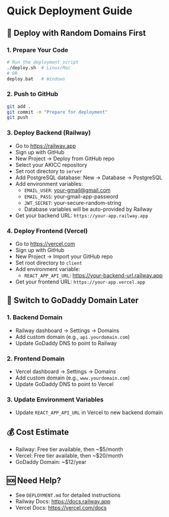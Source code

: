 # Quick Deployment Guide

## 🚀 Deploy with Random Domains First

### 1. Prepare Your Code
```bash
# Run the deployment script
./deploy.sh  # Linux/Mac
# OR
deploy.bat   # Windows
```

### 2. Push to GitHub
```bash
git add .
git commit -m "Prepare for deployment"
git push
```

### 3. Deploy Backend (Railway)
- Go to https://railway.app
- Sign up with GitHub
- New Project → Deploy from GitHub repo
- Select your AKICC repository
- Set root directory to `server`
- Add PostgreSQL database: New → Database → PostgreSQL
- Add environment variables:
  - `EMAIL_USER`: your-gmail@gmail.com
  - `EMAIL_PASS`: your-gmail-app-password
  - `JWT_SECRET`: your-secure-random-string
  - Database variables will be auto-provided by Railway
- Get your backend URL: `https://your-app.railway.app`

### 4. Deploy Frontend (Vercel)
- Go to https://vercel.com
- Sign up with GitHub
- New Project → Import your GitHub repo
- Set root directory to `client`
- Add environment variable:
  - `REACT_APP_API_URL`: https://your-backend-url.railway.app
- Get your frontend URL: `https://your-app.vercel.app`

## 🔄 Switch to GoDaddy Domain Later

### 1. Backend Domain
- Railway dashboard → Settings → Domains
- Add custom domain (e.g., `api.yourdomain.com`)
- Update GoDaddy DNS to point to Railway

### 2. Frontend Domain
- Vercel dashboard → Settings → Domains
- Add custom domain (e.g., `www.yourdomain.com`)
- Update GoDaddy DNS to point to Vercel

### 3. Update Environment Variables
- Update `REACT_APP_API_URL` in Vercel to new backend domain

## 💰 Cost Estimate
- Railway: Free tier available, then ~$5/month
- Vercel: Free tier available, then ~$20/month
- GoDaddy Domain: ~$12/year

## 🆘 Need Help?
- See `DEPLOYMENT.md` for detailed instructions
- Railway Docs: https://docs.railway.app
- Vercel Docs: https://vercel.com/docs
